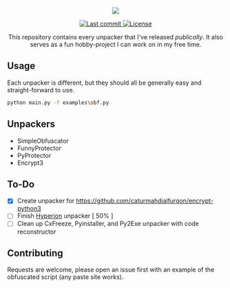 <div align="center">
    <img src="https://i.imgur.com/WS1DgYi.png"/>
    <p>
      <a href="https://github.com/iclapcheeks/Straight/pulse">
        <img alt="Last commit" src="https://img.shields.io/github/last-commit/iclapcheeks/Straight"/>
      </a>
      <a href="https://github.com/iclapcheeks/Straight/blob/main/LICENSE">
        <img src="https://img.shields.io/github/license/iclapcheeks/Straight?style=flat-square&logo=GNU&label=License" alt="License">
      </a>
    </p>
    This repository contains every unpacker that I've released <i>publically</i>. It also serves as a fun hobby-project I can work on in my free time.
</div>

## Usage
Each unpacker is different, but they should all be generally easy and straight-forward to use.

```bash
python main.py -f examples\obf.py
```

## Unpackers
- SimpleObfuscator
- FunnyProtector
- PyProtector
- Encrypt3

## To-Do
- [x] Create unpacker for https://github.com/caturmahdialfurqon/encrypt-python3
- [ ] Finish [Hyperion](https://github.com/billythegoat356/Hyperion) unpacker [ 50% ]
- [ ] Clean up CxFreeze, Pyinstaller, and Py2Exe unpacker with code reconstructor

## Contributing
Requests are welcome, please open an issue first with an example of the obfuscated script (any paste site works).
